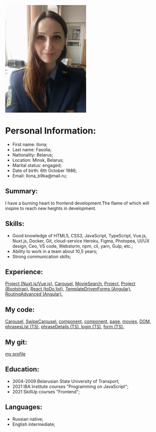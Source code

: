 <html>
 <head>
  <meta http-equiv="Content-Type" content="text/html; charset=utf-8">
  <title>cv</title>
 </head>
 <body>

<div class="content">

  <div>
  <Img src="ilona.jpg"  Width="auto" Height="350px">
  </div>
  
<h1> Personal Information: </h1>

<p>
  <ul>
    <li>First name: Ilona;</li>
    <li>Last name: Fasolia;</li>
    <li>Nationality: Belarus;</li>
    <li>Location: Minsk, Belarus;</li>
    <li>Marital status: engaged;</li>
    <li>Date of birth: 6th October 1986;</li>
    <li>Email: Ilona_b9ka@mail.ru;</li>
  </ul>
</p>

  <h2>Summary:</h2>

<p>  
  I have a burning heart to frontend development.The flame of which will inspire to reach new heights in development.</p>

  <h2>Skills:</h2>

<div>  
  <ul>
    <li>Good knowledge of HTML5, CSS3, JavaScript, TypeScript, Vue.js, Nuxt.js, Docker, Git, cloud-service Heroku, Figma, Photopea, UI/UX design, Ceo, VS code, Webstorm, npm, cli, yarn, Gulp, etc.;</li>
    <li>Ability to work in a team about 10,5 years;</li>
    <li>Strong communication skills;</li>
  </ul>
</div>

<h2>Experience:</h2>

<div> 
<a href="https://github.com/Biven160690/Dreamcar.git">Project (Nuxt.js/Vue.js),</a>
<a href="https://github.com/ilona1986/Carousel">Carousel,</a>
<a href="https://github.com/ilona1986/movieSearch">MovieSearch,</a>
<a href="https://github.com/ilona1986/grid_template">Project,</a>
<a href="https://github.com/ilona1986/kinoZal">Project (Bootstrap),</a>
<a href="https://github.com/ilona1986/React">React (toDo list),</a>
<a href="https://github.com/ilona1986/Template-Driven-Forms-Angular-">TemplateDrivenForms (Angular),</a>
<a href="https://github.com/ilona1986/App-Routing-Advanced-Angular-">RoutingAdvanced (Angular).</a>
</div>

  <h2>My code:</h2>

<div>
  <a href="https://github.com/ilona1986/Carousel/blob/master/assets/js/carousel.js">Carousel,</a>
  <a href="https://github.com/ilona1986/Carousel/blob/master/assets/js/swipe-carousel.js">SwipeCarousel,</a>
  <a href="https://github.com/Biven160690/Dreamcar/blob/main/components/changePassword.vue">component,</a>
  <a href="https://github.com/Biven160690/Dreamcar/blob/main/components/userSettings.vue">component,</a>
  <a href="https://github.com/Biven160690/Dreamcar/blob/main/pages/editUserInformation.vue">page,</a>
  <a href="https://github.com/ilona1986/movieSearch/blob/master/assets/js/movies.js">movies,</a>
  <a href="https://github.com/ilona1986/movieSearch/blob/master/assets/js/dom.js">DOM,</a>
  <a href="https://github.com/ilona1986/App-Routing-Advanced-Angular-/blob/master/src/app/phrases/phrases-list/phrases-list.component.ts">phrasesList (TS),</a>
  <a href="https://github.com/ilona1986/App-Routing-Advanced-Angular-/blob/master/src/app/phrases/phrase-details/phrase-details.component.ts">phraseDetails (TS),
  </a>
  <a href="https://github.com/ilona1986/App-Routing-Advanced-Angular-/blob/master/src/app/login/login.component.ts">login (TS),</a>
  <a href="https://github.com/ilona1986/Template-Driven-Forms-Angular-/blob/master/src/app/form/form.component.ts">form (TS).</a>
</div>

  <h2>My git:</h2>

<div>
  <a href="https://github.com/ilona1986"> my profile</a>
</div>

<h2>Education:</h2>

<div> 
  <ul>
    <li>2004-2009 Belarusian State University of Transport;</li>
    <li>2021 IBA Institute courses "Programming on JavaScript";</li>
    <li>2021 SkillUp courses "Frontend";</li>
  </ul>
</div>

<h2>Languages:</h2>

<div>  
  <ul>
    <li>Russian native;</li>
    <li>English intermediate;</li>
  </ul>
</div>
</div>
</body>

<style>
  .content {
    font-weight: auto ;
    display: flex - column ;
    text-align: left; 
    margin-top: 1rem;
    padding: 5px;
  } 

  .h2 {
    padding: 7px;
  } 
</style>
</html>
